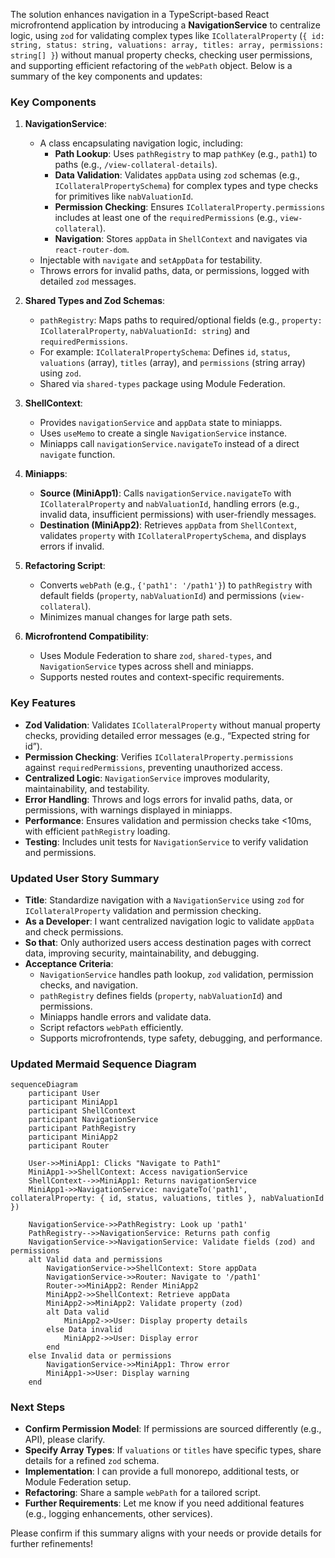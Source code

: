 The solution enhances navigation in a TypeScript-based React microfrontend application by introducing a **NavigationService** to centralize logic, using `zod` for validating complex types like `ICollateralProperty` (`{ id: string, status: string, valuations: array, titles: array, permissions: string[] }`) without manual property checks, checking user permissions, and supporting efficient refactoring of the `webPath` object. Below is a summary of the key components and updates:

### Key Components
1. **NavigationService**:
   - A class encapsulating navigation logic, including:
     - **Path Lookup**: Uses `pathRegistry` to map `pathKey` (e.g., `path1`) to paths (e.g., `/view-collateral-details`).
     - **Data Validation**: Validates `appData` using `zod` schemas (e.g., `ICollateralPropertySchema`) for complex types and type checks for primitives like `nabValuationId`.
     - **Permission Checking**: Ensures `ICollateralProperty.permissions` includes at least one of the `requiredPermissions` (e.g., `view-collateral`).
     - **Navigation**: Stores `appData` in `ShellContext` and navigates via `react-router-dom`.
   - Injectable with `navigate` and `setAppData` for testability.
   - Throws errors for invalid paths, data, or permissions, logged with detailed `zod` messages.

2. **Shared Types and Zod Schemas**:
   - `pathRegistry`: Maps paths to required/optional fields (e.g., `property: ICollateralProperty`, `nabValuationId: string`) and `requiredPermissions`.
   - For example: `ICollateralPropertySchema`: Defines `id`, `status`, `valuations` (array), `titles` (array), and `permissions` (string array) using `zod`.
   - Shared via `shared-types` package using Module Federation.

3. **ShellContext**:
   - Provides `navigationService` and `appData` state to miniapps.
   - Uses `useMemo` to create a single `NavigationService` instance.
   - Miniapps call `navigationService.navigateTo` instead of a direct `navigate` function.

4. **Miniapps**:
   - **Source (MiniApp1)**: Calls `navigationService.navigateTo` with `ICollateralProperty` and `nabValuationId`, handling errors (e.g., invalid data, insufficient permissions) with user-friendly messages.
   - **Destination (MiniApp2)**: Retrieves `appData` from `ShellContext`, validates `property` with `ICollateralPropertySchema`, and displays errors if invalid.

5. **Refactoring Script**:
   - Converts `webPath` (e.g., `{'path1': '/path1'}`) to `pathRegistry` with default fields (`property`, `nabValuationId`) and permissions (`view-collateral`).
   - Minimizes manual changes for large path sets.

6. **Microfrontend Compatibility**:
   - Uses Module Federation to share `zod`, `shared-types`, and `NavigationService` types across shell and miniapps.
   - Supports nested routes and context-specific requirements.

### Key Features
- **Zod Validation**: Validates `ICollateralProperty` without manual property checks, providing detailed error messages (e.g., “Expected string for id”).
- **Permission Checking**: Verifies `ICollateralProperty.permissions` against `requiredPermissions`, preventing unauthorized access.
- **Centralized Logic**: `NavigationService` improves modularity, maintainability, and testability.
- **Error Handling**: Throws and logs errors for invalid paths, data, or permissions, with warnings displayed in miniapps.
- **Performance**: Ensures validation and permission checks take <10ms, with efficient `pathRegistry` loading.
- **Testing**: Includes unit tests for `NavigationService` to verify validation and permissions.

### Updated User Story Summary
- **Title**: Standardize navigation with a `NavigationService` using `zod` for `ICollateralProperty` validation and permission checking.
- **As a Developer**: I want centralized navigation logic to validate `appData` and check permissions.
- **So that**: Only authorized users access destination pages with correct data, improving security, maintainability, and debugging.
- **Acceptance Criteria**:
  - `NavigationService` handles path lookup, `zod` validation, permission checks, and navigation.
  - `pathRegistry` defines fields (`property`, `nabValuationId`) and permissions.
  - Miniapps handle errors and validate data.
  - Script refactors `webPath` efficiently.
  - Supports microfrontends, type safety, debugging, and performance.

### Updated Mermaid Sequence Diagram
```mermaid
sequenceDiagram
    participant User
    participant MiniApp1
    participant ShellContext
    participant NavigationService
    participant PathRegistry
    participant MiniApp2
    participant Router

    User->>MiniApp1: Clicks "Navigate to Path1"
    MiniApp1->>ShellContext: Access navigationService
    ShellContext-->>MiniApp1: Returns navigationService
    MiniApp1->>NavigationService: navigateTo('path1', collateralProperty: { id, status, valuations, titles }, nabValuationId })
    
    NavigationService->>PathRegistry: Look up 'path1'
    PathRegistry-->>NavigationService: Returns path config
    NavigationService->>NavigationService: Validate fields (zod) and permissions
    alt Valid data and permissions
        NavigationService->>ShellContext: Store appData
        NavigationService->>Router: Navigate to '/path1'
        Router->>MiniApp2: Render MiniApp2
        MiniApp2->>ShellContext: Retrieve appData
        MiniApp2->>MiniApp2: Validate property (zod)
        alt Data valid
            MiniApp2->>User: Display property details
        else Data invalid
            MiniApp2->>User: Display error
        end
    else Invalid data or permissions
        NavigationService->>MiniApp1: Throw error
        MiniApp1->>User: Display warning
    end
```

### Next Steps
- **Confirm Permission Model**: If permissions are sourced differently (e.g., API), please clarify.
- **Specify Array Types**: If `valuations` or `titles` have specific types, share details for a refined `zod` schema.
- **Implementation**: I can provide a full monorepo, additional tests, or Module Federation setup.
- **Refactoring**: Share a sample `webPath` for a tailored script.
- **Further Requirements**: Let me know if you need additional features (e.g., logging enhancements, other services).

Please confirm if this summary aligns with your needs or provide details for further refinements!
